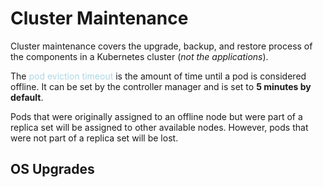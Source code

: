 # Cluster Maintenance
Cluster maintenance covers the upgrade, backup, and restore process of the components in a Kubernetes cluster (*not the applications*).

The <span style = "color:lightblue">pod eviction timeout</span> is the amount of time until a pod is considered offline. It can be set by the controller manager and is set to **5 minutes by default**.

Pods that were originally assigned to an offline node but were part of a replica set will be assigned to other available nodes. However, pods that were not part of a replica set will be lost.

## OS Upgrades
